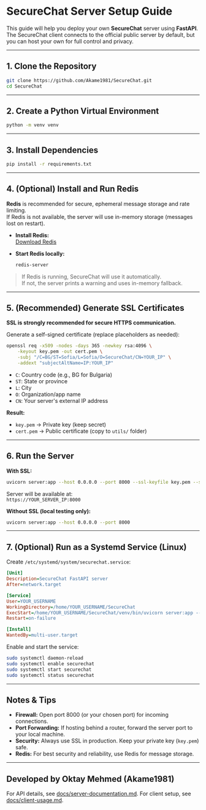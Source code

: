 # SecureChat Server Setup Guide

This guide will help you deploy your own **SecureChat** server using **FastAPI**.  
The SecureChat client connects to the official public server by default, but you can host your own for full control and privacy.

---

## 1. Clone the Repository

```sh
git clone https://github.com/Akame1981/SecureChat.git
cd SecureChat
```

---

## 2. Create a Python Virtual Environment

```sh
python -m venv venv
```

---

## 3. Install Dependencies

```sh
pip install -r requirements.txt
```

---

## 4. (Optional) Install and Run Redis

**Redis** is recommended for secure, ephemeral message storage and rate limiting.  
If Redis is not available, the server will use in-memory storage (messages lost on restart).

- **Install Redis:**  
  [Download Redis](https://redis.io/download)

- **Start Redis locally:**
  ```sh
  redis-server
  ```

> If Redis is running, SecureChat will use it automatically.  
> If not, the server prints a warning and uses in-memory fallback.

---

## 5. (Recommended) Generate SSL Certificates

**SSL is strongly recommended for secure HTTPS communication.**

Generate a self-signed certificate (replace placeholders as needed):

```sh
openssl req -x509 -nodes -days 365 -newkey rsa:4096 \
    -keyout key.pem -out cert.pem \
    -subj "/C=BG/ST=Sofia/L=Sofia/O=SecureChat/CN=YOUR_IP" \
    -addext "subjectAltName=IP:YOUR_IP"
```

- `C`: Country code (e.g., BG for Bulgaria)
- `ST`: State or province
- `L`: City
- `O`: Organization/app name
- `CN`: Your server's external IP address

**Result:**
- `key.pem` → Private key (keep secret)
- `cert.pem` → Public certificate (copy to `utils/` folder)

---

## 6. Run the Server

**With SSL:**
```sh
uvicorn server:app --host 0.0.0.0 --port 8000 --ssl-keyfile key.pem --ssl-certfile cert.pem
```
Server will be available at:  
`https://YOUR_SERVER_IP:8000`

**Without SSL (local testing only):**
```sh
uvicorn server:app --host 0.0.0.0 --port 8000
```

---

## 7. (Optional) Run as a Systemd Service (Linux)

Create `/etc/systemd/system/securechat.service`:

```ini
[Unit]
Description=SecureChat FastAPI server
After=network.target

[Service]
User=YOUR_USERNAME
WorkingDirectory=/home/YOUR_USERNAME/SecureChat
ExecStart=/home/YOUR_USERNAME/SecureChat/venv/bin/uvicorn server:app --host 0.0.0.0 --port 8000 --ssl-keyfile /home/YOUR_USERNAME/SecureChat/key.pem --ssl-certfile /home/YOUR_USERNAME/SecureChat/cert.pem
Restart=on-failure

[Install]
WantedBy=multi-user.target
```

Enable and start the service:

```sh
sudo systemctl daemon-reload
sudo systemctl enable securechat
sudo systemctl start securechat
sudo systemctl status securechat
```

---

## Notes & Tips

- **Firewall:** Open port 8000 (or your chosen port) for incoming connections.
- **Port Forwarding:** If hosting behind a router, forward the server port to your local machine.
- **Security:** Always use SSL in production. Keep your private key (`key.pem`) safe.
- **Redis:** For best security and reliability, use Redis for message storage.

---

## Developed by Oktay Mehmed (Akame1981)

For API details, see [docs/server-documentation.md](server-documentation.md).
For client setup, see [docs/client-usage.md](client-usage.md).